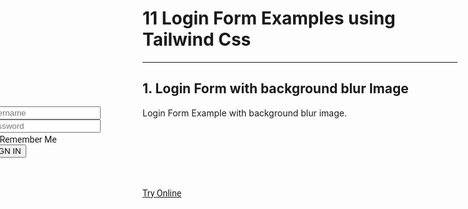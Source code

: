 <h1 class="text-gray-700 font-bold text-2xl md:text-3xl leading-snug">11 Login Form Examples using Tailwind Css</h1>

<hr class="border-t-2 border-b-0 border-gray-100 mt-2 mb-8">
<style>
    @media screen and (max-width:768px){
        #blur-image{
            height:20rem;
        }
    }
</style>
<h2 class="font-bold mb-4 text-gray-700 text-xl">1. Login Form with background blur Image</h2>
<p class="my-4 leading-relaxed text-gray-700">Login Form Example with background blur image.</p>
<div class="relative px-0" style="font-family:Roboto">
    <div id="blur-image" class="w-full md:h-screen py-4 md:-mx-4" style="filter: blur(6px); background-image:url('/assets/docs/master/image-01.jpg')"></div>
    <div class="absolute w-4/5 md:w-3/5 bg-white rounded-lg" style="transform: translate(-50%, -50%); top:50%; left:50%">
        <div class="flex justify-center -mt-10">
            <img class="border-2 w-20 h-20 rounded-full" src="/assets/docs/master/image-01.jpg">
        </div>
        <div class="px-12 py-10">
            <div class="w-full mb-3">
                <div class="flex items-center">
                    <i class='ml-3 fill-current text-gray-400 text-xs z-10 far fa-user'></i>
                    <input type='text' placeholder="Username" class="-mx-6 px-8  w-full border rounded py-2 text-gray-700 focus:outline-none" />
                </div>
            </div>
            <div class="w-full mb-2">
                <div class="flex items-center">
                    <i class='ml-3 fill-current text-gray-400 text-xs z-10 fas fa-lock'></i>
                    <input type='text' placeholder="Password" class="-mx-6 px-8 w-full border rounded py-2 text-gray-700 focus:outline-none" />
                </div>
            </div>
            <div class="mt-8 flex justify-between">
                <div class="flex items-center">
                    <input type="checkbox" class="w-4 h-4 mr-2" id="remember">
                    <label class="text-xs text-gray-700" for="remember">Remember Me</label>
                </div>
                <div>
                    <button type='text' class="bg-yellow-400 text-xs text-gray-700 rounded px-4 py-2">SIGN IN</button>
                </div>
            </div>
        </div>
    </div>
</div>
<div class="p-6 border rounded-t-lg text-center mt-16" style="font-family:Roboto">
    <a href="/editors/login-form-aae3bf9c13e3" class="leading-tight bg-blue-600 hover:text-gray-100 text-gray-200 rounded px-6 py-3 text-sm">Try Online</a>
</div>
